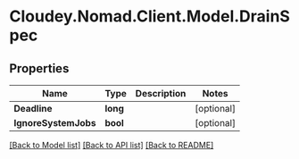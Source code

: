# Cloudey.Nomad.Client.Model.DrainSpec

## Properties

Name | Type | Description | Notes
------------ | ------------- | ------------- | -------------
**Deadline** | **long** |  | [optional] 
**IgnoreSystemJobs** | **bool** |  | [optional] 

[[Back to Model list]](../README.md#documentation-for-models) [[Back to API list]](../README.md#documentation-for-api-endpoints) [[Back to README]](../README.md)

